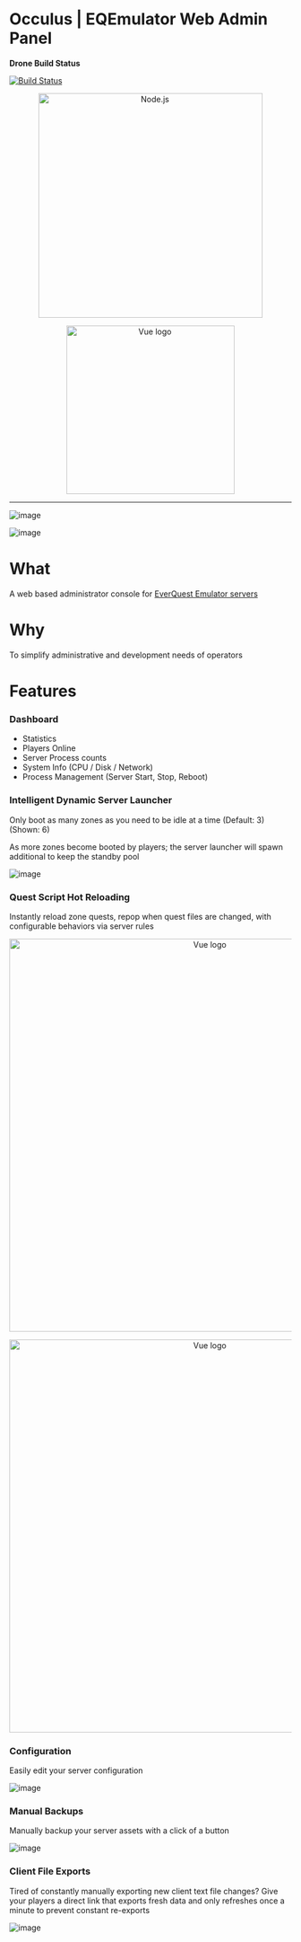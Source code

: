 
# Occulus | EQEmulator Web Admin Panel

**Drone Build Status**

[![Build Status](https://cloud.drone.io/api/badges/Akkadius/eqemu-web-admin/status.svg)](https://cloud.drone.io/Akkadius/eqemu-web-admin) 

<p align="center">
  <a href="https://nodejs.org/">
    <img
      alt="Node.js"
      src="https://nodejs.org/static/images/logo-light.svg"
      width="400"
    />
  </a>
</p>

<p align="center"><a href="https://vuejs.org" target="_blank" rel="noopener noreferrer"><img width="300" src="https://vuejs.org/images/logo.png" alt="Vue logo"></a></p>

<hr>

![image](https://user-images.githubusercontent.com/3319450/87236540-8c13f500-c3b0-11ea-87f6-756e60fa61ed.png)

![image](https://user-images.githubusercontent.com/3319450/87236581-d39a8100-c3b0-11ea-94e3-6224330a8b4e.png)

# What

A web based administrator console for [EverQuest Emulator servers](https://github.com/EQEmu/Server)

# Why

To simplify administrative and development needs of operators

# Features

### Dashboard

* Statistics
* Players Online
* Server Process counts
* System Info (CPU / Disk / Network)
* Process Management (Server Start, Stop, Reboot)

### Intelligent Dynamic Server Launcher

Only boot as many zones as you need to be idle at a time (Default: 3) (Shown: 6)

As more zones become booted by players; the server launcher will spawn additional to keep the standby pool

![image](https://user-images.githubusercontent.com/3319450/87236671-94206480-c3b1-11ea-89fb-4110270802f1.png)

### Quest Script Hot Reloading

Instantly reload zone quests, repop when quest files are changed, with configurable behaviors via server rules

<p align="center"><a href="https://vuejs.org" target="_blank" rel="noopener noreferrer"><img width="700" src="https://user-images.githubusercontent.com/3319450/87236747-7e5f6f00-c3b2-11ea-84c0-0bfd8437e2a9.png" alt="Vue logo"></a></p>

<p align="center"><a href="https://vuejs.org" target="_blank" rel="noopener noreferrer"><img width="700" src="https://user-images.githubusercontent.com/3319450/87236754-891a0400-c3b2-11ea-84d6-c923af0b0727.png" alt="Vue logo"></a></p>

### Configuration

Easily edit your server configuration

![image](https://user-images.githubusercontent.com/3319450/87236778-dc8c5200-c3b2-11ea-8a9a-69c79731ec82.png)

### Manual Backups

Manually backup your server assets with a click of a button

![image](https://user-images.githubusercontent.com/3319450/87236781-f9288a00-c3b2-11ea-96d4-505f313f300b.png)

### Client File Exports

Tired of constantly manually exporting new client text file changes? Give your players a direct link that exports fresh data and only refreshes once a minute to prevent constant re-exports

![image](https://user-images.githubusercontent.com/3319450/87236783-fded3e00-c3b2-11ea-9fee-28c8f7be8938.png)


